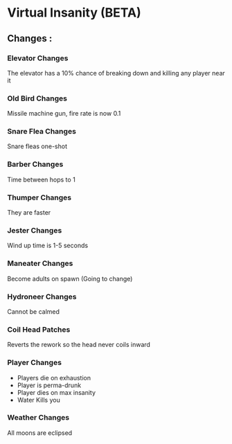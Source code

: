 # Virtual Insanity (BETA)

## Changes :

### Elevator Changes
The elevator has a 10% chance of breaking down and killing any player near it

### Old Bird Changes
Missile machine gun, fire rate is now 0.1

### Snare Flea Changes
Snare fleas one-shot

### Barber Changes
Time between hops to 1

### Thumper Changes
They are faster

### Jester Changes
Wind up time is 1-5 seconds

### Maneater Changes
Become adults on spawn (Going to change)

### Hydroneer Changes
Cannot be calmed

### Coil Head Patches
Reverts the rework so the head never coils inward

### Player Changes
- Players die on exhaustion
- Player is perma-drunk
- Player dies on max insanity
- Water Kills you

### Weather Changes
All moons are eclipsed
